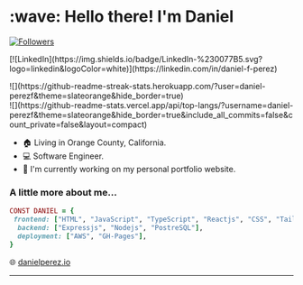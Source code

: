 <h1 align="left" id="macropower-title">:wave: Hello there! I'm Daniel</h1>
<p align="left">
  <a href="https://github.com/Daniel-PerezF">
    <img alt="Followers" src="https://img.shields.io/github/followers/Daniel-PerezF?label=Followers&style=social">
  </a>
 <div>[![LinkedIn](https://img.shields.io/badge/LinkedIn-%230077B5.svg?logo=linkedin&logoColor=white)](https://linkedin.com/in/daniel-f-perez) </div>
</p>

<div align="left">
 ![](https://github-readme-streak-stats.herokuapp.com/?user=daniel-perezf&theme=slateorange&hide_border=true)<br/>
![](https://github-readme-stats.vercel.app/api/top-langs/?username=daniel-perezf&theme=slateorange&hide_border=true&include_all_commits=false&count_private=false&layout=compact)
  
  - :house: Living in Orange County, California.
  - :computer: Software Engineer.
  - :dart: I'm currently working on my personal portfolio website.
</div>

### A little more about me...  

```ruby
CONST DANIEL = {
 frontend: ["HTML", "JavaScript", "TypeScript", "Reactjs", "CSS", "Tailwind"],
  backend: ["Expressjs", "Nodejs", "PostreSQL"],
  deployment: ["AWS", "GH-Pages"],
}

```
🌐 [danielperez.io](danielperez.io)

---


<!-- Proudly created with GPRM ( https://gprm.itsvg.in ) -->
